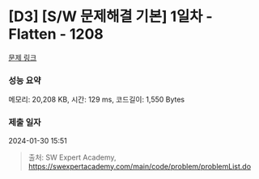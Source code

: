 # [D3] [S/W 문제해결 기본] 1일차 - Flatten - 1208 

[문제 링크](https://swexpertacademy.com/main/code/problem/problemDetail.do?contestProbId=AV139KOaABgCFAYh) 

### 성능 요약

메모리: 20,208 KB, 시간: 129 ms, 코드길이: 1,550 Bytes

### 제출 일자

2024-01-30 15:51



> 출처: SW Expert Academy, https://swexpertacademy.com/main/code/problem/problemList.do